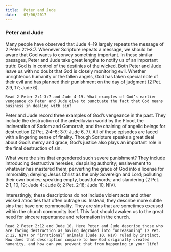 ```yaml
---
title:  Peter and Jude
date:   07/06/2017
---
```


### Peter and Jude

Many people have observed that Jude 4–19 largely repeats the message of 2 Peter 2:1–3:7. Whenever Scripture repeats a message, we should be aware that God wants to convey something important. In these similar passages, Peter and Jude take great lengths to notify us of an important truth: God is in control of the destinies of the wicked. Both Peter and Jude leave us with no doubt that God is closely monitoring evil. Whether unrighteous humanity or the fallen angels, God has taken special note of their evil and has planned their punishment on the day of judgment (2 Pet. 2:9, 17; Jude 6).  

`Read 2 Peter 2:1–3:7 and Jude 4–19. What examples of God’s earlier vengeance do Peter and Jude give to punctuate the fact that God means business in dealing with sin?` 

Peter and Jude record three examples of God’s vengeance in the past. They include the destruction of the antediluvian world by the Flood, the incineration of Sodom and Gomorrah, and the chaining of angelic beings for destruction (2 Pet. 2:4–6; 3:7; Jude 6, 7). All of these episodes are laced with a lingering sense of finality. Though Scripture speaks a great deal about God’s mercy and grace, God’s justice also plays an important role in the final destruction of sin. 

What were the sins that engendered such severe punishment? They include introducing destructive heresies; despising authority; enslavement to whatever has mastered them; perverting the grace of God into a license for immorality; denying Jesus Christ as the only Sovereign and Lord; polluting their own bodies; speaking empty, boastful words; and slandering (2 Pet. 2:1, 10, 19; Jude 4; Jude 8; 2 Pet. 2:18; Jude 10, NIV). 

Interestingly, these descriptions do not include violent acts and other wicked atrocities that often outrage us. Instead, they describe more subtle sins that have one commonality. They are sins that are sometimes excused within the church community itself. This fact should awaken us to the great need for sincere repentance and reformation in the church. 

`Read 2 Peter 2:12 and Jude 10. Here Peter and Jude describe those who are facing destruction as having degraded into “unreasoning” (2 Pet. 2:12, NIV) or “irrational” animals (Jude 10, NIV) ruled by instinct. How does that description compare to how God originally created humanity, and how can you prevent that from happening in your life?`
